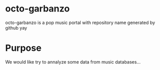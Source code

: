 # octo-garbanzo
octo-garbanzo is a pop music portal with repository name generated by github yay

# Purpose
We would like try to annalyze some data from music databases...